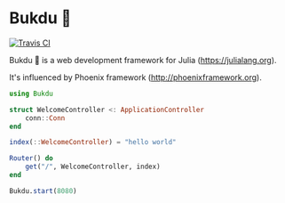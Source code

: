 # Bukdu 🌌

  [![Travis CI](https://api.travis-ci.org/wookay/Bukdu.jl.svg?branch=sevenstars)](https://travis-ci.org/wookay/Bukdu.jl)


Bukdu 🌌 is a web development framework for Julia (https://julialang.org).

It's influenced by Phoenix framework (http://phoenixframework.org).

```julia
using Bukdu

struct WelcomeController <: ApplicationController
    conn::Conn
end

index(::WelcomeController) = "hello world"

Router() do
    get("/", WelcomeController, index)
end

Bukdu.start(8080)
```
